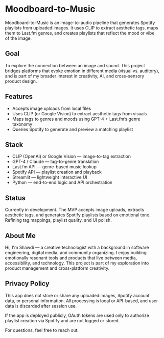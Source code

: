 # Moodboard-to-Music 

Moodboard-to-Music is an image-to-audio pipeline that generates Spotify playlists from uploaded images. It uses CLIP to extract aesthetic tags, maps them to Last.fm genres, and creates playlists that reflect the mood or vibe of the image.
 
## Goal

To explore the connection between an image and sound. This project bridges platforms that evoke emotion in different media (visual vs. auditory), and is part of my broader interest in creativity, AI, and cross-sensory product design.

## Features

- Accepts image uploads from local files  
- Uses CLIP (or Google Vision) to extract aesthetic tags from visuals  
- Maps tags to genres and moods using GPT-4 + Last.fm’s genre taxonomy  
- Queries Spotify to generate and preview a matching playlist  

## Stack

- CLIP (OpenAI) or Google Vision — image-to-tag extraction  
- GPT-4 / Claude — tag-to-genre translation  
- Last.fm API — genre-based music lookup  
- Spotify API — playlist creation and playback  
- Streamlit — lightweight interactive UI  
- Python — end-to-end logic and API orchestration  

## Status

Currently in development. The MVP accepts image uploads, extracts aesthetic tags, and generates Spotify playlists based on emotional tone. Refining tag mappings, playlist quality, and UI polish.

## About Me

Hi, I'm Shawdi — a creative technologist with a background in software engineering, digital media, and community organizing. I enjoy building emotionally resonant tools and products that live between media, accessibility, and technology. This project is part of my exploration into product management and cross-platform creativity.

## Privacy Policy

This app does not store or share any uploaded images, Spotify account data, or personal information. All processing is local or API-based, and user data is discarded after session use.

If the app is deployed publicly, OAuth tokens are used only to authorize playlist creation via Spotify and are not logged or stored.

For questions, feel free to reach out.

